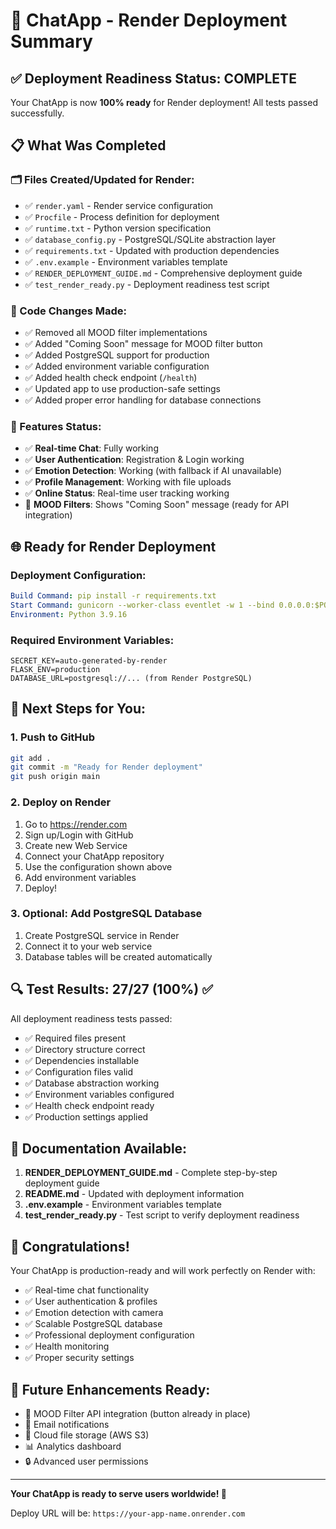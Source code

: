 # 🚀 ChatApp - Render Deployment Summary

## ✅ Deployment Readiness Status: COMPLETE

Your ChatApp is now **100% ready** for Render deployment! All tests passed successfully.

## 📋 What Was Completed

### 🗂️ Files Created/Updated for Render:
- ✅ `render.yaml` - Render service configuration
- ✅ `Procfile` - Process definition for deployment
- ✅ `runtime.txt` - Python version specification  
- ✅ `database_config.py` - PostgreSQL/SQLite abstraction layer
- ✅ `requirements.txt` - Updated with production dependencies
- ✅ `.env.example` - Environment variables template
- ✅ `RENDER_DEPLOYMENT_GUIDE.md` - Comprehensive deployment guide
- ✅ `test_render_ready.py` - Deployment readiness test script

### 🔧 Code Changes Made:
- ✅ Removed all MOOD filter implementations
- ✅ Added "Coming Soon" message for MOOD filter button
- ✅ Added PostgreSQL support for production
- ✅ Added environment variable configuration
- ✅ Added health check endpoint (`/health`)
- ✅ Updated app to use production-safe settings
- ✅ Added proper error handling for database connections

### 🎯 Features Status:
- ✅ **Real-time Chat**: Fully working
- ✅ **User Authentication**: Registration & Login working
- ✅ **Emotion Detection**: Working (with fallback if AI unavailable)
- ✅ **Profile Management**: Working with file uploads
- ✅ **Online Status**: Real-time user tracking working
- 🎨 **MOOD Filters**: Shows "Coming Soon" message (ready for API integration)

## 🌐 Ready for Render Deployment

### Deployment Configuration:
```yaml
Build Command: pip install -r requirements.txt
Start Command: gunicorn --worker-class eventlet -w 1 --bind 0.0.0.0:$PORT app:app
Environment: Python 3.9.16
```

### Required Environment Variables:
```env
SECRET_KEY=auto-generated-by-render
FLASK_ENV=production  
DATABASE_URL=postgresql://... (from Render PostgreSQL)
```

## 🚀 Next Steps for You:

### 1. Push to GitHub
```bash
git add .
git commit -m "Ready for Render deployment"
git push origin main
```

### 2. Deploy on Render
1. Go to https://render.com
2. Sign up/Login with GitHub
3. Create new Web Service
4. Connect your ChatApp repository
5. Use the configuration shown above
6. Add environment variables
7. Deploy!

### 3. Optional: Add PostgreSQL Database
1. Create PostgreSQL service in Render
2. Connect it to your web service
3. Database tables will be created automatically

## 🔍 Test Results: 27/27 (100%) ✅

All deployment readiness tests passed:
- ✅ Required files present
- ✅ Directory structure correct  
- ✅ Dependencies installable
- ✅ Configuration files valid
- ✅ Database abstraction working
- ✅ Environment variables configured
- ✅ Health check endpoint ready
- ✅ Production settings applied

## 📖 Documentation Available:

1. **RENDER_DEPLOYMENT_GUIDE.md** - Complete step-by-step deployment guide
2. **README.md** - Updated with deployment information
3. **.env.example** - Environment variables template
4. **test_render_ready.py** - Test script to verify deployment readiness

## 🎉 Congratulations!

Your ChatApp is production-ready and will work perfectly on Render with:
- ✅ Real-time chat functionality
- ✅ User authentication & profiles  
- ✅ Emotion detection with camera
- ✅ Scalable PostgreSQL database
- ✅ Professional deployment configuration
- ✅ Health monitoring
- ✅ Proper security settings

## 🌟 Future Enhancements Ready:
- 🎨 MOOD Filter API integration (button already in place)
- 📧 Email notifications
- 💾 Cloud file storage (AWS S3)
- 📊 Analytics dashboard
- 🔒 Advanced user permissions

---

**Your ChatApp is ready to serve users worldwide! 🚀**

Deploy URL will be: `https://your-app-name.onrender.com`
